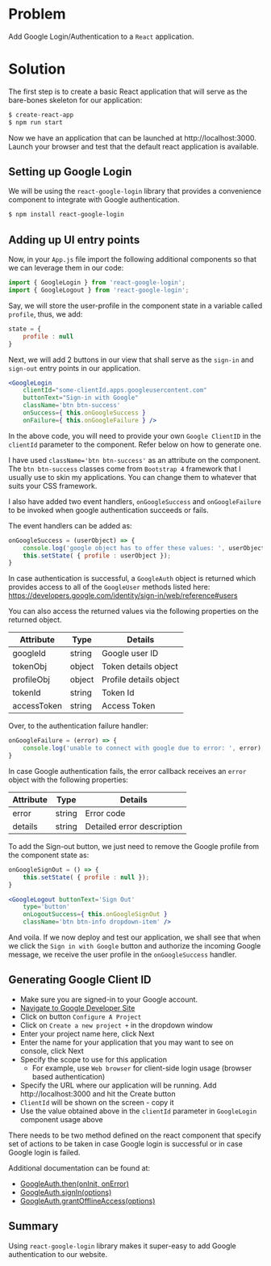 # Problem 

Add Google Login/Authentication to a `React` application.

# Solution

The first step is to create a basic React application that will
serve as the bare-bones skeleton for our application:

```sh
$ create-react-app
$ npm run start
```

Now we have an application that can be launched at http://localhost:3000.
Launch your browser and test that the default react application is available.

## Setting up Google Login

We will be using the `react-google-login` library that provides a convenience
component to integrate with Google authentication.

```sh
$ npm install react-google-login
```

## Adding up UI entry points

Now, in your `App.js` file import the following additional components so that
we can leverage them in our code:

```js
import { GoogleLogin } from 'react-google-login';
import { GoogleLogout } from 'react-google-login';
```

Say, we will store the user-profile in the component state in a variable called
`profile`, thus, we add:

```js
state = {
    profile : null
}
```

Next, we will add 2 buttons in our view that shall serve as the `sign-in` and
`sign-out` entry points in our application.

```jsx
<GoogleLogin
    clientId="some-clientId.apps.googleusercontent.com"
    buttonText="Sign-in with Google"
    className='btn btn-success'
    onSuccess={ this.onGoogleSuccess }
    onFailure={ this.onGoogleFailure } />
```

In the above code, you will need to provide your own `Google ClientID` in the
`clientId` parameter to the component. Refer below on how to generate one.

I have used `className='btn btn-success'` as an attribute on 
the component. The `btn btn-success` classes come from `Bootstrap 4` framework
that I usually use to skin my applications. You can change them to whatever that
suits your CSS framework.

I also have added two event handlers, `onGoogleSuccess` and `onGoogleFailure` to
be invoked when google authentication succeeds or fails.

The event handlers can be added as:

```jsx
onGoogleSuccess = (userObject) => {
    console.log('google object has to offer these values: ', userObject)
    this.setState( { profile : userObject });
}
```

In case authentication is successful, a `GoogleAuth` object is returned 
which provides access to all of the `GoogleUser` methods listed here: https://developers.google.com/identity/sign-in/web/reference#users

You can also access the returned values via the following properties on 
the returned object.

 Attribute  | Type      | Details
------------|-----------|--------------------------
googleId    | string    | Google user ID
tokenObj    | object    | Token details object
profileObj  | object    | Profile details object
tokenId     | string    | Token Id
accessToken | string    | Access Token

Over, to the authentication failure handler:

```jsx
onGoogleFailure = (error) => {
    console.log('unable to connect with google due to error: ', error);
}
```

In case Google authentication fails, the error callback receives an `error` object
with the following properties:

Attribute   | Type    | Details
------------|---------|--------------------------
error       | string  | Error code
details     | string  | Detailed error description

To add the Sign-out button, we just need to remove the Google profile from the
component state as:

```jsx
onGoogleSignOut = () => {
    this.setState( { profile : null });
}

<GoogleLogout buttonText='Sign Out'
    type='button'
    onLogoutSuccess={ this.onGoogleSignOut } 
    className='btn btn-info dropdown-item' /> 
```

And voila. If we now deploy and test our application, we shall see that when we
click the `Sign in with Google` button and authorize the incoming Google message, we
receive the user profile in the `onGoogleSuccess` handler.

## Generating Google Client ID

* Make sure you are signed-in to your Google account. 
* [Navigate to Google Developer Site](https://developers.google.com/identity/sign-in/web/sign-in) 
* Click on button `Configure A Project`
* Click on `Create a new project +` in the dropdown window
* Enter your project name here, click Next
* Enter the name for your application that you may want to see on console, click Next
* Specify the scope to use for this application
  * For example, use `Web browser` for client-side login usage (browser based authentication)
* Specify the URL where our application will be running. Add http://localhost:3000 and hit the Create button
* `ClientId` will be shown on the screen - copy it
* Use the value obtained above in the `clientId` parameter in `GoogleLogin` component usage above

There needs to be two method defined on the react component that specify set of actions to be taken in case Google login is successful or in case Google login is failed.


Additional documentation can be found at:

* [GoogleAuth.then(onInit, onError)](https://developers.google.com/identity/sign-in/web/reference#googleauththenoninit-onerror)
* [GoogleAuth.signIn(options)](https://developers.google.com/identity/sign-in/web/reference#googleauthsigninoptions)
* [GoogleAuth.grantOfflineAccess(options)](https://developers.google.com/identity/sign-in/web/reference#googleauthgrantofflineaccessoptions)

## Summary

Using `react-google-login` library makes it super-easy to add Google authentication
to our website.
